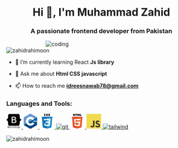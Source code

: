 <h1 align="center">Hi 👋, I'm Muhammad Zahid</h1>
<h3 align="center">A passionate frontend developer from Pakistan</h3>
<img align="right" src="https://miro.medium.com/max/1360/0*7Q3yvSIv_t0ioJ-Z.gif" alt="coding" width="400">

<p align="left"> <img src="https://komarev.com/ghpvc/?username=zahidrahimoon&label=Profile%20views&color=0e75b6&style=flat" alt="zahidrahimoon" /> </p>

- 🌱 I’m currently learning React **Js library**

- 💬 Ask me about **Html CSS javascript**

- 📫 How to reach me **idreesnawab78@gmail.com**


</p>

<h3 align="left">Languages and Tools:</h3>
<p align="left"> <a href="https://getbootstrap.com" target="_blank" rel="noreferrer"> <img src="https://raw.githubusercontent.com/devicons/devicon/master/icons/bootstrap/bootstrap-plain-wordmark.svg" alt="bootstrap" width="40" height="40"/> </a> <a href="https://www.w3schools.com/cpp/" target="_blank" rel="noreferrer"> <img src="https://raw.githubusercontent.com/devicons/devicon/master/icons/cplusplus/cplusplus-original.svg" alt="cplusplus" width="40" height="40"/> </a> <a href="https://www.w3schools.com/css/" target="_blank" rel="noreferrer"> <img src="https://raw.githubusercontent.com/devicons/devicon/master/icons/css3/css3-original-wordmark.svg" alt="css3" width="40" height="40"/> </a> <a href="https://git-scm.com/" target="_blank" rel="noreferrer"> <img src="https://www.vectorlogo.zone/logos/git-scm/git-scm-icon.svg" alt="git" width="40" height="40"/> </a> <a href="https://www.w3.org/html/" target="_blank" rel="noreferrer"> <img src="https://raw.githubusercontent.com/devicons/devicon/master/icons/html5/html5-original-wordmark.svg" alt="html5" width="40" height="40"/> </a> <a href="https://developer.mozilla.org/en-US/docs/Web/JavaScript" target="_blank" rel="noreferrer"> <img src="https://raw.githubusercontent.com/devicons/devicon/master/icons/javascript/javascript-original.svg" alt="javascript" width="40" height="40"/> </a> <a href="https://tailwindcss.com/" target="_blank" rel="noreferrer"> <img src="https://www.vectorlogo.zone/logos/tailwindcss/tailwindcss-icon.svg" alt="tailwind" width="40" height="40"/> </a> </p>




<p><img align="center" src="https://github-readme-streak-stats.herokuapp.com/?user=zahidrahimoon&" alt="zahidrahimoon" /></p>
